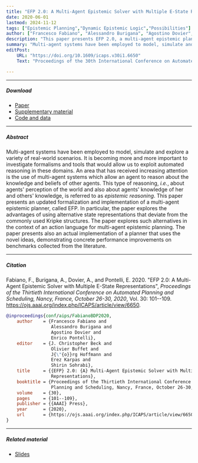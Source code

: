 ```yaml
---
title: "EFP 2.0: A Multi-Agent Epistemic Solver with Multiple E-State Representations"
date: 2020-06-01
lastmod: 2024-11-12
tags: ["Epistemic Planning","Dynamic Epistemic Logic","Possibilities"]
author: ["Francesco Fabiano", "Alessandro Burigana", "Agostino Dovier", "Enrico Pontelli"]
description: "This paper presents EFP 2.0, a multi-agent epistemic planner based on an alternative state representations called possibilities. ICAPS 2020."
summary: "Multi-agent systems have been employed to model, simulate and explore a variety of real-world scenarios. It is becoming more and more important to investigate formalisms and tools that would allow us to exploit automated reasoning in these domains. An area that has received increasing attention is the use of multi-agent systems which allow an agent to reason about the knowledge and beliefs of other agents. This type of reasoning, *i.e.*, about agents' perception of the world and also about agents' knowledge of her and others' knowledge, is referred to as *epistemic reasoning*. This paper presents an updated formalization and implementation of a multi-agent epistemic planner, called EFP. In particular, the paper explores the advantages of using alternative state representations that deviate from the commonly used Kripke structures. The paper explores such alternatives in the context of an action language for multi-agent epistemic planning. The paper presents also an actual implementation of a planner that uses the novel ideas, demonstrating concrete performance improvements on benchmarks collected from the literature."
editPost:
    URL: "https://doi.org/10.1609/icaps.v30i1.6650"
    Text: "Proceedings of the 30th International Conference on Automated Planning and Scheduling, ICAPS 2020"

---
```


---

##### Download

+ [Paper](https://ojs.aaai.org/index.php/ICAPS/article/view/6650/6504)
+ [Supplementary material](supplementary.pdf)
+ [Code and data](https://github.com/FrancescoFabiano/EFP)

---

##### Abstract

Multi-agent systems have been employed to model, simulate and explore a variety of real-world scenarios. It is becoming more and more important to investigate formalisms and tools that would allow us to exploit automated reasoning in these domains. An area that has received increasing attention is the use of multi-agent systems which allow an agent to reason about the knowledge and beliefs of other agents. This type of reasoning, *i.e.*, about agents' perception of the world and also about agents' knowledge of her and others' knowledge, is referred to as *epistemic reasoning*. This paper presents an updated formalization and implementation of a multi-agent epistemic planner, called EFP. In particular, the paper explores the advantages of using alternative state representations that deviate from the commonly used Kripke structures. The paper explores such alternatives in the context of an action language for multi-agent epistemic planning. The paper presents also an actual implementation of a planner that uses the novel ideas, demonstrating concrete performance improvements on benchmarks collected from the literature.

---

##### Citation

Fabiano, F., Burigana, A., Dovier, A., and Pontelli, E. 2020. "EFP 2.0: A Multi-Agent Epistemic Solver with Multiple E-State Representations", *Proceedings of the Thirtieth International Conference on Automated Planning and Scheduling, Nancy, France, October 26-30, 2020*, Vol. 30: 101--109. https://ojs.aaai.org/index.php/ICAPS/article/view/6650.

```BibTeX
@inproceedings{conf/aips/FabianoBDP2020,
    author    = {Francesco Fabiano and
                 Alessandro Burigana and
                 Agostino Dovier and
                 Enrico Pontelli},
    editor    = {J. Christopher Beck and
                 Olivier Buffet and
                 J{\"{o}}rg Hoffmann and
                 Erez Karpas and
                 Shirin Sohrabi},
    title     = {{EFP} 2.0: {A} Multi-Agent Epistemic Solver with Multiple E-State
                 Representations},
    booktitle = {Proceedings of the Thirtieth International Conference on Automated
                 Planning and Scheduling, Nancy, France, October 26-30, 2020},
    volume    = {30},
    pages     = {101--109},
    publisher = {{AAAI} Press},
    year      = {2020},
    url       = {https://ojs.aaai.org/index.php/ICAPS/article/view/6650}
}
```

---

##### Related material

+ [Slides](slides.pdf)
